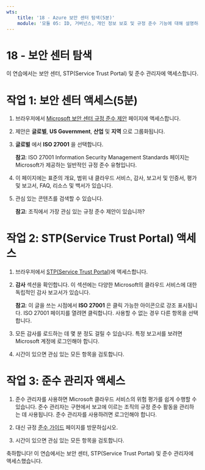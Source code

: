 ```yaml
---
wts:
    title: '18 - Azure 보안 센터 탐색(5분)'
    module: '모듈 05: ID, 거버넌스, 개인 정보 보호 및 규정 준수 기능에 대해 설명하기'
---
```

# 18 - 보안 센터 탐색

이 연습에서는 보안 센터, STP(Service Trust Portal) 및 준수 관리자에 액세스합니다.

# 작업 1: 보안 센터 액세스(5분)

1. 브라우저에서 [Microsoft 보안 센터 규정 준수 제안](https://docs.microsoft.com/ko-kr/microsoft-365/compliance/offering-home) 페이지에 액세스합니다.

2. 제안은 **글로벌**, **US Government**, **산업** 및 **지역** 으로 그룹화됩니다.

3. **글로벌** 에서 **ISO 27001** 을 선택합니다. 

    **참고**: ISO 27001 Information Security Management Standards 페이지는 Microsoft가 제공하는 일반적인 규정 준수 유형입니다.

5. 이 페이지에는 표준의 개요, 범위 내 클라우드 서비스, 감사, 보고서 및 인증서, 평가 및 보고서, FAQ, 리소스 및 백서가 있습니다. 

6. 관심 있는 콘텐츠를 검색할 수 있습니다. 

    **참고**: 조직에서 가장 관심 있는 규정 준수 제안이 있습니까?

# 작업 2: STP(Service Trust Portal) 액세스

1. 브라우저에서 [STP(Service Trust Portal)](https://servicetrust.microsoft.com)에 액세스합니다.

2. **감사** 섹션을 확인합니다. 이 섹션에는 다양한 Microsoft의 클라우드 서비스에 대한 독립적인 감사 보고서가 있습니다.

    **참고**: 이 글을 쓰는 시점에서 **ISO 27001** 은 클릭 가능한 아이콘으로 강조 표시됩니다. ISO 27001 페이지를 열려면 클릭합니다. 사용할 수 없는 경우 다른 항목을 선택합니다. 

3. 모든 감사를 로드하는 데 몇 분 정도 걸릴 수 있습니다. 특정 보고서를 보려면 Microsoft 계정에 로그인해야 합니다.

4. 시간이 있으면 관심 있는 모든 항목을 검토합니다. 

# 작업 3: 준수 관리자 액세스

1. 준수 관리자를 사용하면 Microsoft 클라우드 서비스의 위험 평가를 쉽게 수행할 수 있습니다. 준수 관리자는 구현에서 보고에 이르는 조직의 규정 준수 활동을 관리하는 데 사용됩니다. 준수 관리자를 사용하려면 로그인해야 합니다.

2. 대신 규정 [준수 가이드](https://servicetrust.microsoft.com/Documents/TrustDocuments) 페이지를 방문하십시오. 

3. 시간이 있으면 관심 있는 모든 항목을 검토합니다. 

축하합니다! 이 연습에서는 보안 센터, STP(Service Trust Portal) 및 준수 관리자에 액세스했습니다.
